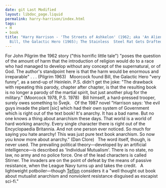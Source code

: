 ```yaml
---
date: git Last Modified
layout: libdoc_page.liquid
permalink: harry-harrison/index.html
tags:
- H
- book
title: "Harry Harrison - 'The Streets of Ashkelon' (1962; aka 'An Alien  Agony');
  Bill, the Galactic Hero (1965); The Stainless  Steel Rat Gets Drafted"
---
```


For John Pilgrim the 1962 story ("this horrific little  tale") "poses the question of the amount of harm that the introduction of  religion would do to a race who had  managed to develop without any concept of the supernatural, or of God. The  author's standpoint here is that the harm would be enormous and irreparable" . .  . (Pilgrim 1963)
 
Moorcock found Bill, the Galactic Hero  "very funny", as a send-up of Heinlein. P.S. didn't get the joke: "The drawback  with repeating this parody, chapter after chapter, is that the resulting book is  no longer a parody of the martial spirit, but just another plug for the  military." (Moorcock 1978, P.S. 1978)
 
Bill himself, a hard-pressed trooper, surely  owes something to Švejk.
 
Of the 1987 novel "Harrison says: 'the evil guys invade the plant [sic] which had their own system of Government which is right out of the text book! It's anarchy. It has a bad name. But no one knows a thing about anarchism these days. That world is a world of hard working anarchy. Every single character there is right out of the Encyclopaedia Britannia. And not one person ever noticed. So much for saying you hate anarchy! This was just pure text book anarchism. So now you know more about anarchy." (Dan Clore)
 
The word  itself, though, is never used. The prevailing political theory—developed by an  artificial intelligence—is described as 'Individual Mutualism'. There is no  state, no law, no army and no police force. One of the lead characters is called Stirner. The invaders are on the point of defeat by the means of passive  resistance, when the League Navy turns up and takes the credit.
 
A  lightweight potboiler—though <a href="http://seesharppress.wordpress.com/2013/10/24/anarchist-science-fiction-favorite-novels/"> Teflon</a> considers it a "well thought out book about mutualist anarchism and  nonviolent resistance disguised as escapist sci-fi."